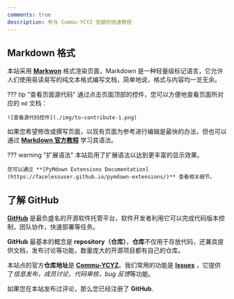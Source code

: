 ```yaml
---
comments: true
description: 参与 Commu-YCYZ 贡献的快速教程
---
```


## Markdown 格式

本站采用 **[Markwon](https://markdown.com.cn/)** 格式渲染页面，Markdown 是一种轻量级标记语言，它允许人们使用易读易写的纯文本格式编写文档，简单地说，格式与内容均一览无余。

??? tip "查看页面源代码"
    通过点击页面顶部的控件，您可以方便地查看页面所对应的 `md` 文档：

    ![查看源代码控件](./img/to-contribute-1.png)

如果您希望修改或撰写页面，以现有页面为参考进行编辑是最快的办法，但也可以通过 **[Markdown 官方教程](https://markdown.com.cn/intro.html)** 学习其语法。

??? warning "扩展语法"
    本站启用了扩展语法以达到更丰富的显示效果。

    您可以通过 **[PyMdown Extensions Documentation](https://facelessuser.github.io/pymdown-extensions/)** 查看相关细节。

## 了解 GitHub

**[GitHub](https://github.com/)** 是最负盛名的开源软件托管平台，软件开发者利用它可以完成代码版本控制，团队协作，快速部署等任务。

**GitHub** 最基本的概念是 **repository（仓库）**，**仓库**不仅用于存放代码，还兼具提供文档，发布讨论等功能，数量庞大的开源项目都有自己的仓库。

本站点的官方**仓库地址**是 **[Commu-YCYZ](https://github.com/)**。我们常用的功能是 **[Issues](https://github.com/Commu-YCYZ/Commu-YCYZ/issues)** ，它提供了*信息发布，成员讨论，代码审核，bug 反馈*等功能。

如果您在本站发布过评论，那么您已经注册了 **GitHub**.